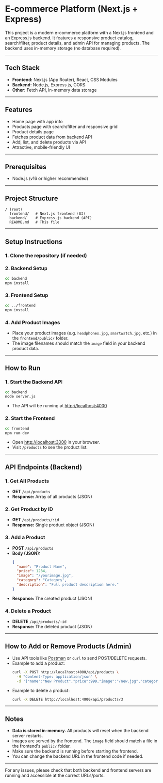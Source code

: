 # E-commerce Platform (Next.js + Express)

This project is a modern e-commerce platform with a Next.js frontend and an Express.js backend. It features a responsive product catalog, search/filter, product details, and admin API for managing products. The backend uses in-memory storage (no database required).

---

## Tech Stack
- **Frontend:** Next.js (App Router), React, CSS Modules
- **Backend:** Node.js, Express.js, CORS
- **Other:** Fetch API, In-memory data storage

---

## Features
- Home page with app info
- Products page with search/filter and responsive grid
- Product details page
- Fetches product data from backend API
- Add, list, and delete products via API
- Attractive, mobile-friendly UI

---

## Prerequisites
- Node.js (v16 or higher recommended)

---

## Project Structure
```
/ (root)
  frontend/   # Next.js frontend (UI)
  backend/    # Express.js backend (API)
  README.md   # This file
```

---

## Setup Instructions

### 1. Clone the repository (if needed)

### 2. Backend Setup
```bash
cd backend
npm install
```

### 3. Frontend Setup
```bash
cd ../frontend
npm install
```

### 4. Add Product Images
- Place your product images (e.g. `headphones.jpg`, `smartwatch.jpg`, etc.) in the `frontend/public/` folder.
- The image filenames should match the `image` field in your backend product data.

---

## How to Run

### 1. Start the Backend API
```bash
cd backend
node server.js
```
- The API will be running at [http://localhost:4000](http://localhost:4000)

### 2. Start the Frontend
```bash
cd frontend
npm run dev
```
- Open [http://localhost:3000](http://localhost:3000) in your browser.
- Visit `/products` to see the product list.

---

## API Endpoints (Backend)

### 1. Get All Products
- **GET** `/api/products`
- **Response:** Array of all products (JSON)

### 2. Get Product by ID
- **GET** `/api/products/:id`
- **Response:** Single product object (JSON)

### 3. Add a Product
- **POST** `/api/products`
- **Body (JSON):**
  ```json
  {
    "name": "Product Name",
    "price": 1234,
    "image": "/yourimage.jpg",
    "category": "Category",
    "description": "Full product description here."
  }
  ```
- **Response:** The created product (JSON)

### 4. Delete a Product
- **DELETE** `/api/products/:id`
- **Response:** The deleted product (JSON)

---

## How to Add or Remove Products (Admin)
- Use API tools like [Postman](https://www.postman.com/) or `curl` to send POST/DELETE requests.
- Example to add a product:
  ```bash
  curl -X POST http://localhost:4000/api/products \
    -H "Content-Type: application/json" \
    -d '{"name":"New Product","price":999,"image":"/new.jpg","category":"Electronics","description":"A new product."}'
  ```
- Example to delete a product:
  ```bash
  curl -X DELETE http://localhost:4000/api/products/3
  ```

---

## Notes
- **Data is stored in-memory.** All products will reset when the backend server restarts.
- Images are served by the frontend. The `image` field should match a file in the frontend's `public/` folder.
- Make sure the backend is running before starting the frontend.
- You can change the backend URL in the frontend code if needed.

---

For any issues, please check that both backend and frontend servers are running and accessible at the correct URLs/ports. 